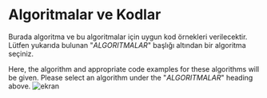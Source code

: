 # Algoritmalar ve Kodlar
 
Burada algoritma ve bu algoritmalar için uygun kod örnekleri verilecektir.
Lütfen yukarıda bulunan "_ALGORITMALAR_" başlığı altından bir algoritma seçiniz.

Here, the algorithm and appropriate code examples for these algorithms will be given.
Please select an algorithm under the "_ALGORITMALAR_" heading above.
![ekran](https://user-images.githubusercontent.com/77399565/105908854-c638a180-6037-11eb-8edd-b43e8cafb300.png)

